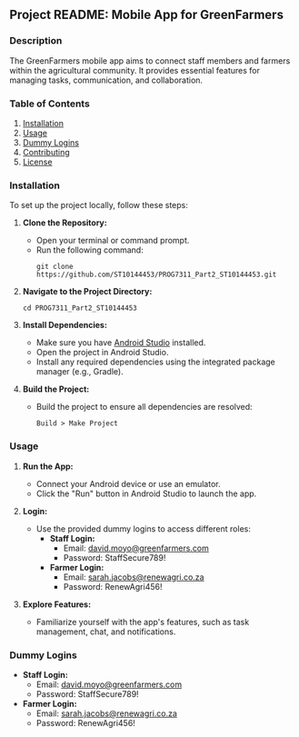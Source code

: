 ## Project README: Mobile App for GreenFarmers

### Description
The GreenFarmers mobile app aims to connect staff members and farmers within the agricultural community. It provides essential features for managing tasks, communication, and collaboration.

### Table of Contents
1. [Installation](#installation)
2. [Usage](#usage)
3. [Dummy Logins](#dummy-logins)
4. [Contributing](#contributing)
5. [License](#license)

### Installation
To set up the project locally, follow these steps:

1. **Clone the Repository:**
   - Open your terminal or command prompt.
   - Run the following command:
     ```
     git clone https://github.com/ST10144453/PROG7311_Part2_ST10144453.git
     ```

2. **Navigate to the Project Directory:**
   ```
   cd PROG7311_Part2_ST10144453
   ```

3. **Install Dependencies:**
   - Make sure you have [Android Studio](https://developer.android.com/studio) installed.
   - Open the project in Android Studio.
   - Install any required dependencies using the integrated package manager (e.g., Gradle).

4. **Build the Project:**
   - Build the project to ensure all dependencies are resolved:
     ```
     Build > Make Project
     ```

### Usage
1. **Run the App:**
   - Connect your Android device or use an emulator.
   - Click the "Run" button in Android Studio to launch the app.

2. **Login:**
   - Use the provided dummy logins to access different roles:
     - **Staff Login:**
       - Email: david.moyo@greenfarmers.com
       - Password: StaffSecure789!
     - **Farmer Login:**
       - Email: sarah.jacobs@renewagri.co.za
       - Password: RenewAgri456!

3. **Explore Features:**
   - Familiarize yourself with the app's features, such as task management, chat, and notifications.

### Dummy Logins
- **Staff Login:**
  - Email: david.moyo@greenfarmers.com
  - Password: StaffSecure789!
- **Farmer Login:**
  - Email: sarah.jacobs@renewagri.co.za
  - Password: RenewAgri456!
